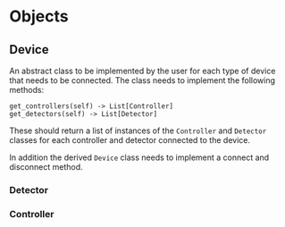 # Objects
## Device
An abstract class to be implemented by the user for each type of device that needs to be connected. The class needs to
implement the following methods:
```
get_controllers(self) -> List[Controller]
get_detectors(self) -> List[Detector]
```
These should return a list of instances of the `Controller` and `Detector` classes for each controller and detector 
connected to the device.

In addition the derived `Device` class needs to implement a connect and disconnect method.
### Detector

### Controller
